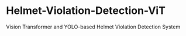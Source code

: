 # Helmet-Violation-Detection-ViT
Vision Transformer and YOLO-based Helmet Violation Detection System
